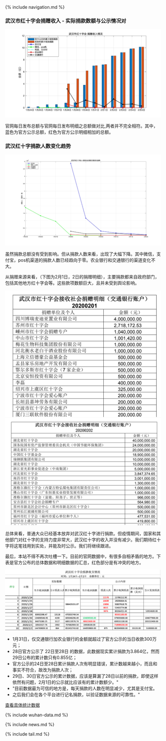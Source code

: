 
{% include navigation.md %}


### 武汉市红十字会捐赠收入 - 实际捐款数额与公示情况对

<!-- ![](data/wh_sr_redcross2_2.jpg) -->

![](https://github.com/azurini/data_public/blob/master/武汉红十字会--实际捐款数额与公示情况对比.jpg?raw=true)

官网每日发布总额与官网每日发布明细之总额做对比,两者并不完全相符。其中，蓝色为官方公示总额，红色为官方公示明细相加的总额。


### 武汉红十字捐款人数变化趋势

![](data/wh_rsqs_redcross2_2.jpg)

虽然捐款总额没有受到影响。但从捐款人数来看，出现了大幅下降。其中微信，支付宝，pos机渠道的捐款人数已经趋向于零。农业银行和交通银行的渠道变化不大。

从捐赠来源来看，（下图为2月1日，2日的捐赠明细），主要捐款都来自政府部门，包括其他地方红十字会等。这些款项数额巨大，且并未受到舆论影响。

![](data/wuhan20200201.png)
![](data/wuhan20200202.png)

总体来看，普通大众已经基本放弃对武汉红十字进行捐款。但疫情期间，国家和其他部门对红十字的支持力度非常大，武汉红十字的收入并没有减少。我们期待红十字将这笔钱用到实处，并能及时公示。我们将继续跟进。

最后，本站不得不再次吐槽一下。目前的官网数据中，有很多自相矛盾的地方。下表是官方公布的总体数据和明细数据的汇总，红色部分是有冲突的地方。

![](./data/wuhan-donation-summary.png)


* 1月31日，仅交通银行加农业银行的金额就超过了官方公示的当日收款300万元；
* 28日官方公示了  22日至28日 的数据，此数据现实累计捐款为3.864亿，然而29日公布的累计数只有0.855亿；
* 官方公示的24日至28日累计捐款人次有明显错误，累计数越来越小，而且和事实不符合，故改为捐款人次；
* 29日、30日官方公示的累计数据，应该是算漏了28日以前的捐款，即使这样依然有问题，2月1日的公示就比应该有的累计数额少。"	
* "目前数据最为可信的地方是，每天捐款的人数在明显减少，尤其是支付宝。
* 之后我们会在各个平台进行记名捐款，以验证数据来源的可靠性。"	

[查看具体统计数据](raw_data/summary/武汉红十字会捐款收支情况2.xlsx)

<!-- outdated first data from weilei

### 武汉市红十字会官网统计每日捐赠总额

{% include wuhan-donation.md %}

注： 空白部分数据官网未统计
-->

{% include wuhan-data.md %}


{% include news.md %}

{% include tail.md %}
